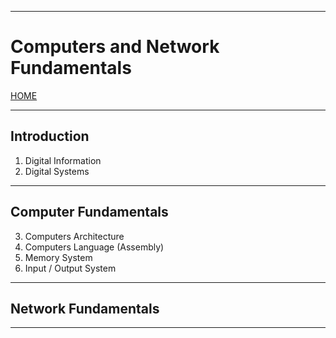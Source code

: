 
---
# Computers and Network Fundamentals

[HOME](/README.md)

---
## Introduction
1. Digital Information
2. Digital Systems
---
## Computer Fundamentals
3. Computers Architecture
4. Computers Language (Assembly)
5. Memory System
6. Input / Output System
---
## Network Fundamentals

---